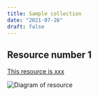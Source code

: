 ```yaml
---
title: Sample collection
date: "2021-07-26"
draft: false
---
```


## Resource number 1


[This resource is xxx](https://hdl.handle.net/20.500.12348/4840)

![Diagram of resource](https://digitalarchive.worldfishcenter.org/bitstream/handle/20.500.12348/4840/a0cac9f3cbd0620014f5c58fa9933e10.pdf.jpeg?sequence=1&isAllowed=y)
